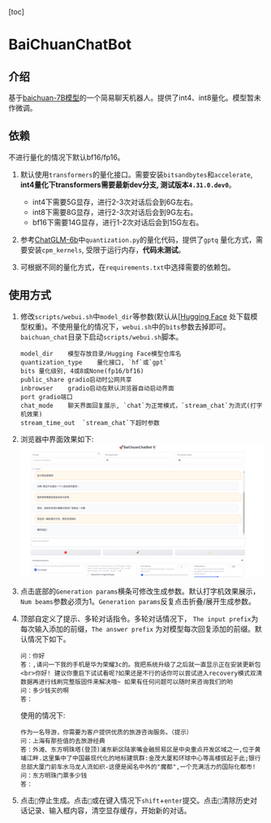 [toc]

# BaiChuanChatBot

## 介绍

基于[baichuan-7B模型](https://github.com/baichuan-inc/baichuan-7B)的一个简易聊天机器人。提供了int4、int8量化。模型暂未作微调。

## 依赖

不进行量化的情况下默认bf16/fp16。

1. 默认使用`transformers`的量化接口。需要安装`bitsandbytes`和`accelerate`, **int4量化下transformers需要最新dev分支,
   测试版本`4.31.0.dev0`**。
    - int4下需要5G显存，进行2-3次对话后会到6G左右。
    - int8下需要8G显存，进行2-3次对话后会到9G左右。
    - bf16下需要14G显存，进行1-2次对话后会到15G左右。
   
2. 参考[ChatGLM-6b](https://huggingface.co/THUDM/chatglm-6b/tree/main)中`quantization.py`的量化代码，提供了`gptq`
   量化方式，需要安装`cpm_kernels`, 受限于运行内存，**代码未测试**。

3. 可根据不同的量化方式，在`requirements.txt`中选择需要的依赖包。

## 使用方式

1. 修改`scripts/webui.sh`中`model_dir`等参数(默认从[[Hugging Face](https://huggingface.co/baichuan-inc/baichuan-7B)
   处下载模型权重)。不使用量化的情况下，`webui.sh`中的`bits`参数去掉即可。`baichuan_chat`目录下启动`scripts/webui.sh`脚本。

   ```
   model_dir	模型存放目录/Hugging Face模型仓库名
   quantization_type	量化接口, `hf`或`gpt`
   bits	量化级别, 4或8或None(fp16/bf16)
   public_share	gradio启动时公网共享
   inbrowser	gradio启动在默认浏览器自动启动界面
   port	gradio端口
   chat_mode	聊天界面回复展示, `chat`为正常模式，`stream_chat`为流式(打字机效果)
   stream_time_out	`stream_chat`下超时参数
   ```
   
2. 浏览器中界面效果如下:
   ![](images/ui_view.png)

3. 点击底部的`Generation params`横条可修改生成参数。默认打字机效果展示，`Num beams`参数必须为1。`Generation params`反复点击折叠/展开生成参数。

4. 顶部自定义了提示、多轮对话指令。多轮对话情况下， `The input prefix`为每次输入添加的前缀，`The answer prefix`
   为对模型每次回复添加的前缀。默认情况下如下。

   ```
   问：你好
   答：,请问一下我的手机是华为荣耀3c的。我把系统升级了之后就一直显示正在安装更新包<br>你好! 建议你重启下试试看呢?如果还是不行的话你可以尝试进入recovery模式双清数据再进行线刷完整版固件来解决哦~ 如果有任何问题可以随时来咨询我们的哟
   问：多少钱买的啊
   答：
   ```

   使用的情况下:

   ```
   作为一名导游，你需要为客户提供优质的旅游咨询服务。（提示）
   问：上海有那些值的去旅游经典
   答：外滩、东方明珠塔(登顶)浦东新区陆家嘴金融贸易区是中央重点开发区域之一,位于黄埔江畔.这里集中了中国最现代化的地标建筑群:金茂大厦和环球中心等高楼拔起于此;银行总部大厦门前车水马龙人流如织-这便是闻名中外的"魔都",一个充满活力的国际化都市!
   问：东方明珠门票多少钱
   答：
   ```

5. 点击`🛑`停止生成。点击`🚀`或在键入情况下`shift`+`enter`提交。点击`🧹`清除历史对话记录、输入框内容，清空显存缓存，开始新的对话。

   